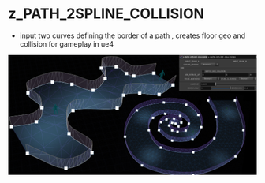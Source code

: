 # z_PATH_2SPLINE_COLLISION
- input two curves defining the border of a path , creates floor geo and collision for gameplay in ue4

![z_PATH_2SPLINE_COLLISION](https://raw.githubusercontent.com/CorvaeOboro/zenv/master/hip/z_PATH_2SPLINE_COLLISION/z_PATH_2SPLINE_COLLISION.jpg?raw=true "z_PATH_2SPLINE_COLLISION")